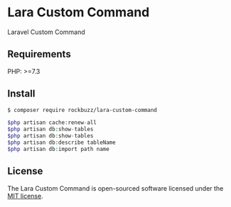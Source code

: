 # Lara Custom Command

Laravel Custom Command

## Requirements

PHP: >=7.3

## Install

```bash
$ composer require rockbuzz/lara-custom-command
```

```php
$php artisan cache:renew-all
$php artisan db:show-tables
$php artisan db:show-tables
$php artisan db:describe tableName
$php artisan db:import path name
```

## License

The Lara Custom Command is open-sourced software licensed under the [MIT license](https://opensource.org/licenses/MIT).